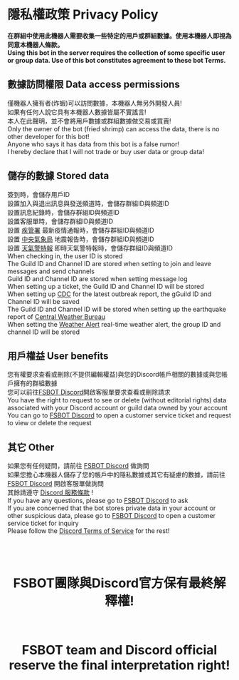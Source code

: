 # 隱私權政策 Privacy Policy

**__在群組中使用此機器人需要收集一些特定的用戶或群組數據。使用本機器人即視為同意本機器人條款。__**</br>
**__Using this bot in the server requires the collection of some specific user or group data. Use of this bot constitutes agreement to these bot Terms.__**

## 數據訪問權限 Data access permissions

僅機器人擁有者(炸蝦)可以訪問數據，本機器人無另外開發人員!</br>
如果有任何人說它具有本機器人數據皆屬不實謠言!</br>
本人在此聲明，並不會將用戶數據或群組數據做交易或買賣!</br>
Only the owner of the bot (fried shrimp) can access the data, there is no other developer for this bot!</br>
Anyone who says it has data from this bot is a false rumor!</br>
I hereby declare that I will not trade or buy user data or group data!

## 儲存的數據 Stored data

簽到時，會儲存用戶ID</br>
設置加入與退出訊息與發送頻道時，會儲存群組ID與頻道ID</br>
設置訊息紀錄時，會儲存群組ID與頻道ID</br>
設置客服單時，會儲存群組ID與頻道ID</br>
設置 [疾管署](https://www.cdc.gov.tw/) 最新疫情通報時，會儲存群組ID與頻道ID</br>
設置 [中央氣象局](https://www.cwb.gov.tw/) 地震報告時，會儲存群組ID與頻道ID</br>
設置 [天氣警特報](https://www.cwb.gov.tw/) 即時天氣警特報時，會儲存群組ID與頻道ID</br>
When checking in, the user ID is stored</br>
The Guild ID and Channel ID are stored when setting to join and leave messages and send channels</br>
Guild ID and Channel ID are stored when setting message log</br>
When setting up a ticket, the Guild ID and Channel ID will be stored</br>
When setting up [CDC](https://www.cdc.gov.tw/) for the latest outbreak report, the gGuild ID and Channel ID will be saved</br>
The Guild ID and Channel ID will be stored when setting up the earthquake report of [Central Weather Bureau](https://www.cwb.gov.tw/)</br>
When setting the [Weather Alert](https://www.cwb.gov.tw/) real-time weather alert, the group ID and channel ID will be stored


## 用戶權益 User benefits

您有權要求查看或刪除(不提供編輯權益)與您的Discord帳戶相關的數據或與您帳戶擁有的群組數據</br>
您可以前往[FSBOT Discord](https://discord.gg/Pw8z4YkBFB)開啟客服單要求查看或刪除請求</br>
You have the right to request to see or delete (without editorial rights) data associated with your Discord account or guild data owned by your account</br>
You can go to [FSBOT Discord](https://discord.gg/Pw8z4YkBFB) to open a customer service ticket and request to view or delete the request

## 其它 Other

如果您有任何疑問，請前往 [FSBOT Discord](https://discord.gg/Pw8z4YkBFB) 做詢問</br>
如果您擔心本機器人儲存了您的帳戶中的隱私數據或其它有疑慮的數據，請前往 [FSBOT Discord](https://discord.gg/Pw8z4YkBFB) 開啟客服單做詢問</br>
其餘請遵守 [Discord 服務條款](https://discord.com/terms) !</br>
If you have any questions, please go to [FSBOT Discord](https://discord.gg/Pw8z4YkBFB) to ask</br>
If you are concerned that the bot stores private data in your account or other suspicious data, please go to [FSBOT Discord](https://discord.gg/Pw8z4YkBFB) to open a customer service ticket for inquiry</br>
Please follow the [Discord Terms of Service](https://discord.com/terms) for the rest!

</br></br>
<h1 align="center">FSBOT團隊與Discord官方保有最終解釋權!</h1></br>
<h1 align="center">FSBOT team and Discord official reserve the final interpretation right!</h1>
